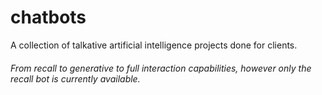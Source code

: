 # chatbots
A collection of talkative artificial intelligence projects done for clients. 
###### From recall to generative to full interaction capabilities, however only the recall bot is currently available. 
